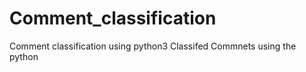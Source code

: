 # Comment_classification
Comment classification using python3
Classifed Commnets using the python


